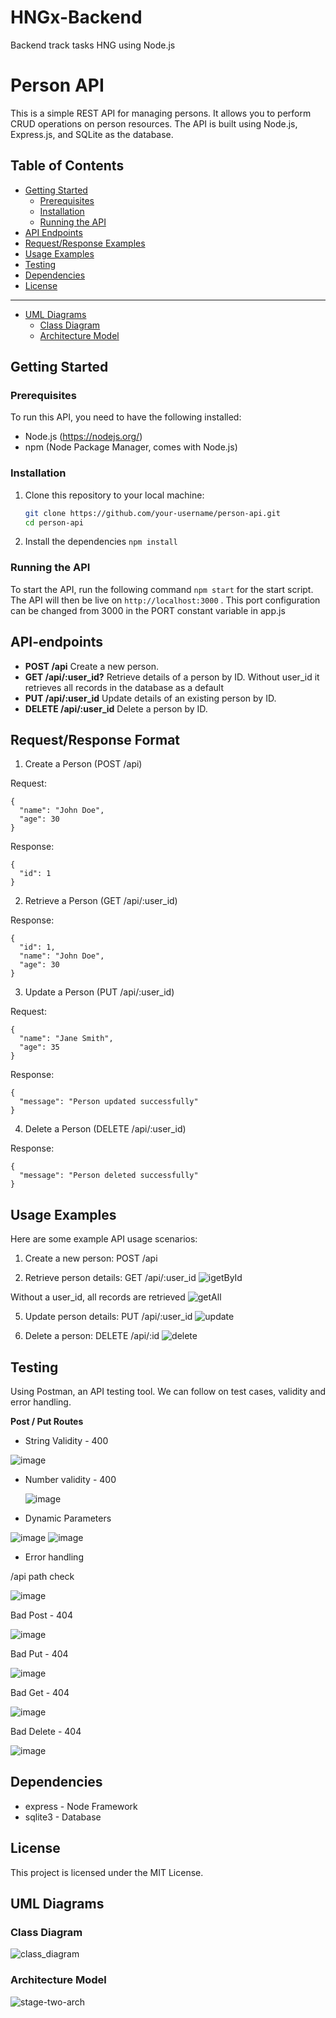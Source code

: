 # HNGx-Backend
Backend track tasks HNG using Node.js

# Person API

This is a simple REST API for managing persons. It allows you to perform CRUD operations on person resources. The API is built using Node.js, Express.js, and SQLite as the database.

## Table of Contents

- [Getting Started](#getting-started)
  - [Prerequisites](#prerequisites)
  - [Installation](#installation)
  - [Running the API](#running-the-api)
- [API Endpoints](#api-endpoints)
- [Request/Response Examples](#usage-examples)
- [Usage Examples](#usage-examples)
- [Testing](#testing)
- [Dependencies](#dependencies)
- [License](#license)
  
---
- [UML Diagrams](#uml)
  - [Class Diagram](#class-dg) 
  - [Architecture Model](#arch-dg) 

## Getting Started

### Prerequisites

To run this API, you need to have the following installed:

- Node.js (https://nodejs.org/)
- npm (Node Package Manager, comes with Node.js)

### Installation

1. Clone this repository to your local machine:

   ```bash
   git clone https://github.com/your-username/person-api.git
   cd person-api

2. Install the dependencies
    `npm install`
   
### Running the API
To start the API, run the following command `npm start` for the start script. The API will then be live on `http://localhost:3000` . This port configuration can be changed from 3000 in the PORT constant variable in app.js

## API-endpoints

* **POST /api** Create a new person.
* **GET /api/:user_id?** Retrieve details of a person by ID. Without user_id it retrieves all records in the database as a default
* **PUT /api/:user_id** Update details of an existing person by ID.
* **DELETE /api/:user_id** Delete a person by ID.

## Request/Response Format
1. Create a Person (POST /api)

Request:
```
{
  "name": "John Doe",
  "age": 30
}
```
Response:
```
{
  "id": 1
}
```
2. Retrieve a Person (GET /api/:user_id)
   
Response:
```
{
  "id": 1,
  "name": "John Doe",
  "age": 30
}
```
3. Update a Person (PUT /api/:user_id)

Request:
```
{
  "name": "Jane Smith",
  "age": 35
}
```
Response:
```
{
  "message": "Person updated successfully"
}
```
4. Delete a Person (DELETE /api/:user_id)

Response:
```
{
  "message": "Person deleted successfully"
}
```

## Usage Examples
Here are some example API usage scenarios:

1. Create a new person: POST /api

3. Retrieve person details: GET /api/:user_id
![igetById](https://github.com/JimmyKurui/HNGx-Backend/assets/71793888/87f0ca4a-3641-4c20-b9b8-541ad1199bdd)

Without a user_id, all records are retrieved
![getAll](https://github.com/JimmyKurui/HNGx-Backend/assets/71793888/37ab590d-91de-4def-bbda-779e1735304b)

5. Update person details: PUT /api/:user_id
![update](https://github.com/JimmyKurui/HNGx-Backend/assets/71793888/f23cde9d-5b6a-4b9b-afc7-e5e1352bd978)

7. Delete a person: DELETE /api/:id
![delete](https://github.com/JimmyKurui/HNGx-Backend/assets/71793888/977737a9-95f4-4911-a978-a11f13aeb4bc)

## Testing
Using Postman, an API testing tool. We can follow on test cases, validity and error handling.

**Post / Put Routes**
* String Validity - 400

![image](https://github.com/JimmyKurui/HNGx-Backend/assets/71793888/a63bcb98-423f-41f8-b801-81bfb7671cdc)

* Number validity - 400
  
  ![image](https://github.com/JimmyKurui/HNGx-Backend/assets/71793888/19051f89-927b-412c-b4be-afaa3782a0db)

* Dynamic Parameters

![image](https://github.com/JimmyKurui/HNGx-Backend/assets/71793888/e6f1d184-603b-4afb-95e8-42be88099502)
![image](https://github.com/JimmyKurui/HNGx-Backend/assets/71793888/ddab5812-f748-473b-82d6-b25be3308cd8)

* Error handling
  
/api path check

![image](https://github.com/JimmyKurui/HNGx-Backend/assets/71793888/de6c8641-addf-4bba-9aa1-1154af12a0a0)

Bad Post - 404

![image](https://github.com/JimmyKurui/HNGx-Backend/assets/71793888/2b9e918d-0c3c-4fc4-b4b1-4bfce2d055db)

Bad Put - 404

![image](https://github.com/JimmyKurui/HNGx-Backend/assets/71793888/6680f94a-e34f-4b88-8974-75423b53649c)

Bad Get - 404

![image](https://github.com/JimmyKurui/HNGx-Backend/assets/71793888/9148e921-9935-44e0-9825-fbe30ae20236)

Bad Delete - 404

![image](https://github.com/JimmyKurui/HNGx-Backend/assets/71793888/4b160ab1-bfd3-4e76-848d-413888a78acc)

## Dependencies
* express - Node Framework
* sqlite3 - Database
 
## License
This project is licensed under the MIT License.

## UML Diagrams
### Class Diagram

![class_diagram](https://github.com/JimmyKurui/HNGx-Backend/assets/71793888/6be799cf-e8c4-4d22-a1b2-b8b2d353e6dc)

### Architecture Model
![stage-two-arch](https://github.com/JimmyKurui/HNGx-Backend/assets/71793888/294172a7-f0ef-4137-aa69-af5847e53021)
